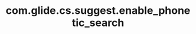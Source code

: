 ---
weight: 694
layout: page
title: com.glide.cs.suggest.enable_phonetic_search
description: ""
value: "false"
---